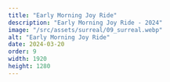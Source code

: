 ```yaml
---
title: "Early Morning Joy Ride"
description: "Early Morning Joy Ride - 2024"
image: "/src/assets/surreal/09_surreal.webp"
alt: "Early Morning Joy Ride"
date: 2024-03-20
order: 9
width: 1920
height: 1280
---
```

